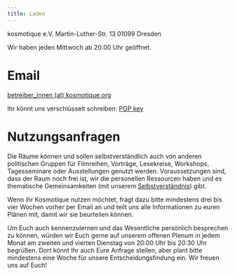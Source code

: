 ```yaml
---
title: Laden
---
```


kosmotique e.V.
Martin-Luther-Str. 13
01099 Dresden

Wir haben jeden Mittwoch ab 20:00 Uhr geöffnet.

# Email

[betreiber_innen (at) kosmotique.org](betreiber_innen@kosmotique.org)

Ihr könnt uns verschlüsselt schreiben: [PGP key](/files/kosmotique.gpg.asc)

# Nutzungsanfragen

Die Räume können und sollen selbstverständlich auch von anderen politischen Gruppen für Filmreihen, Vorträge, Lesekreise, Workshops, Tagesseminare oder Ausstellungen genutzt werden. Voraussetzungen sind, dass der Raum noch frei ist, wir die personellen Ressourcen haben und es thematische Gemeinsamkeiten (mit unserem [Selbstverständnis](/about.html)) gibt.

Wenn ihr Kosmotique nutzen möchtet, fragt dazu bitte mindestens drei bis vier Wochen vorher per Email an und teilt uns alle Informationen zu euren Plänen mit, damit wir sie beurteilen können.

Um Euch auch kennenzulernen und das Wesentliche persönlich besprechen zu können, würden wir Euch gerne auf unserem offenen Plenum in jedem Monat am zweiten und vierten Dienstag von 20:00 Uhr bis 20:30 Uhr begrüßen. Dort könnt Ihr auch Eure Anfrage stellen, aber plant bitte mindestens eine Woche für unsere Entscheidungsfindung ein. Wir freuen uns auf Euch!
